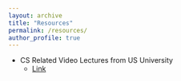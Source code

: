 ```yaml
---
layout: archive
title: "Resources"
permalink: /resources/
author_profile: true
---
```


* CS Related Video Lectures from US University
	* [Link](../files/Open_Course.pdf)

